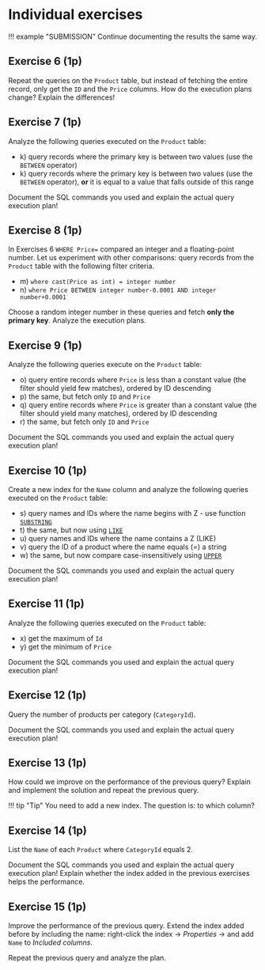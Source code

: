 ﻿# Individual exercises

!!! example "SUBMISSION"
    Continue documenting the results the same way.

## Exercise 6 (1p)

Repeat the queries on the `Product` table, but instead of fetching the entire record, only get the `ID` and the `Price` columns. How do the execution plans change? Explain the differences!

## Exercise 7 (1p)

Analyze the following queries executed on the `Product` table:

- k) query records where the primary key is between two values (use the `BETWEEN` operator)
- k) query records where the primary key is between two values (use the `BETWEEN` operator), **or** it is equal to a value that falls outside of this range

Document the SQL commands you used and explain the actual query execution plan!

## Exercise 8 (1p)

In Exercises 6 `WHERE Price=` compared an integer and a floating-point number. Let us experiment with other comparisons: query records from the `Product` table with the following filter criteria.

- m) `where cast(Price as int) = integer number`
- n) `where Price BETWEEN integer number-0.0001 AND integer number+0.0001`

Choose a random integer number in these queries and fetch **only the primary key**. Analyze the execution plans.

## Exercise 9 (1p)

Analyze the following queries execute on the `Product` table:

- o) query entire records where `Price` is less than a constant value (the filter should yield few matches), ordered by ID descending
- p) the same, but fetch only `ID` and `Price`
- q) query entire records where `Price` is greater than a constant value (the filter should yield many matches), ordered by ID descending
- r) the same, but fetch only `ID` and `Price`

Document the SQL commands you used and explain the actual query execution plan!

## Exercise 10 (1p)

Create a new index for the `Name` column and analyze the following queries executed on the `Product` table:

- s) query names and IDs where the name begins with Z - use function [`SUBSTRING`](https://docs.microsoft.com/en-us/sql/t-sql/functions/substring-transact-sql)
- t) the same, but now using [`LIKE`](https://docs.microsoft.com/en-us/sql/t-sql/language-elements/like-transact-sql)
- u) query names and IDs where the name contains a Z (LIKE)
- v) query the ID of a product where the name equals (=) a string
- w) the same, but now compare case-insensitively using [`UPPER`](https://docs.microsoft.com/en-us/sql/t-sql/functions/upper-transact-sql?view=sql-server-ver15)

Document the SQL commands you used and explain the actual query execution plan!

## Exercise 11 (1p)

Analyze the following queries executed on the `Product` table:

- x) get the maximum of `Id`
- y) get the minimum of `Price`

Document the SQL commands you used and explain the actual query execution plan!

## Exercise 12 (1p)

Query the number of products per category (`CategoryId`).

Document the SQL commands you used and explain the actual query execution plan!

## Exercise 13 (1p)

How could we improve on the performance of the previous query? Explain and implement the solution and repeat the previous query.

!!! tip "Tip"
    You need to add a new index. The question is: to which column?

## Exercise 14 (1p)

List the `Name` of each `Product` where `CategoryId` equals 2.

Document the SQL commands you used and explain the actual query execution plan! Explain whether the index added in the previous exercises helps the performance.

## Exercise 15 (1p)

Improve the performance of the previous query. Extend the index added before by including the name: right-click the index -> _Properties_ -> and add `Name` to _Included columns_.

Repeat the previous query and analyze the plan.
